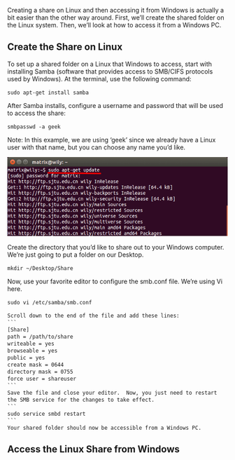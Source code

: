 Creating a share on Linux and then accessing it from Windows is actually a bit easier than the other way around. First, we’ll create the shared folder on the Linux system. Then, we’ll look at how to access it from a Windows PC.

## Create the Share on Linux
	
To set up a shared folder on a Linux that Windows to access, start with installing Samba (software 							that provides access to SMB/CIFS protocols used by Windows). At the terminal, use the following command:
```
sudo apt-get install samba
```
After Samba installs, configure a username and password that will be used to access the share:
```
smbpasswd -a geek
```
Note: In this example, we are using ‘geek’ since we already have a Linux user with that name, but you can choose any name you’d like.
	
![](img/apt-get/fig1.png?raw=true)
	
Create the directory that you’d like to share out to your Windows computer.  We’re just going to put a folder on our Desktop.
```
mkdir ~/Desktop/Share
```
Now, use your favorite editor to configure the smb.conf file. We’re using Vi here.
```
sudo vi /etc/samba/smb.conf
```
	Scroll down to the end of the file and add these lines:
	```
	[Share]
	path = /path/to/share
	writeable = yes
	browseable = yes
	public = yes
	create mask = 0644
	directory mask = 0755
	force user = shareuser
	```
	Save the file and close your editor.  Now, you just need to restart the SMB service for the changes to take effect.
	```
	sudo service smbd restart
	```
	Your shared folder should now be accessible from a Windows PC.

## Access the Linux Share from Windows


<!--stackedit_data:
eyJoaXN0b3J5IjpbLTE0NTU5OTAzNjldfQ==
-->